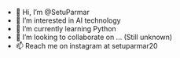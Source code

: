 - 👋 Hi, I’m @SetuParmar
- 👀 I’m interested in AI technology
- 🌱 I’m currently learning Python
- 💞️ I’m looking to collaborate on ... (Still unknown)
- 📫 Reach me on instagram at setuparmar20

<!---
SetuParmar/SetuParmar is a ✨ special ✨ repository because its `README.md` (this file) appears on your GitHub profile.
You can click the Preview link to take a look at your changes.
--->
